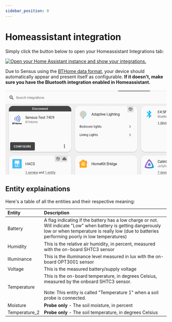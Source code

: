 ```yaml
---
sidebar_position: 0
---
```


# Homeassistant integration

Simply click the button below to open your Homeassistant Integrations tab:

[![Open your Home Assistant instance and show your integrations.](https://my.home-assistant.io/badges/integrations.svg)](https://my.home-assistant.io/redirect/integrations/)

Due to Sensus using the [BTHome data format](https://bthome.io/), your device should automatically appear and present itself as configurable.
**If it doesn't, make sure you have the Bluetooth integration enabled in Homeassistant.**

![](img/integration.webp)

## Entity explainations

Here's a table of all the entities and their respective meaning:

| Entity              | Description | 
| :---------------- |  :----- |
| Battery    |   A flag indicating if the battery has a low charge or not. Will indicate "Low" when battery is getting dangerously low or when temperature is really low (due to batteries performing poorly in low temperatures)   |
| Humidity          |   This is the relative air humidity, in percent, measured with the on-board SHTC3 sensor   |
| Illuminance    |  This is the illuminance level measured in lux with the on-board OPT3001 sensor   |
| Voltage |  This is the measured battery/supply voltage   |
| Temperature |  This is the on-board temperature, in degrees Celsius, measured by the onboard SHTC3 sensor. <br/> <br/> Note: This entity is called "Temperature 1" when a soil probe is connected.   |
| Moisture |  **Probe only** - The soil moisture, in percent   |
| Temperature_2 |  **Probe only** - The soil temperature, in degrees Celsius   |